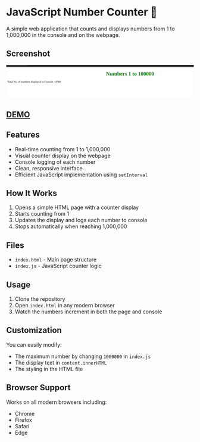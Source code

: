 # JavaScript Number Counter 🚀

A simple web application that counts and displays numbers from 1 to 1,000,000 in the console and on the webpage.

## Screenshot

![Screenshot](https://github.com/web-projects-cp/JavaScript-Million-Counter/blob/main/screenshot1.png)


## [DEMO](https://web-projects-cp.github.io/JavaScript-Million-Counter/)

## Features
- Real-time counting from 1 to 1,000,000
- Visual counter display on the webpage
- Console logging of each number
- Clean, responsive interface
- Efficient JavaScript implementation using `setInterval`

## How It Works
1. Opens a simple HTML page with a counter display
2. Starts counting from 1
3. Updates the display and logs each number to console
4. Stops automatically when reaching 1,000,000

## Files
- `index.html` - Main page structure
- `index.js` - JavaScript counter logic

## Usage
1. Clone the repository
2. Open `index.html` in any modern browser
3. Watch the numbers increment in both the page and console

## Customization
You can easily modify:
- The maximum number by changing `1000000` in `index.js`
- The display text in `content.innerHTML`
- The styling in the HTML file

## Browser Support
Works on all modern browsers including:
- Chrome
- Firefox
- Safari
- Edge
